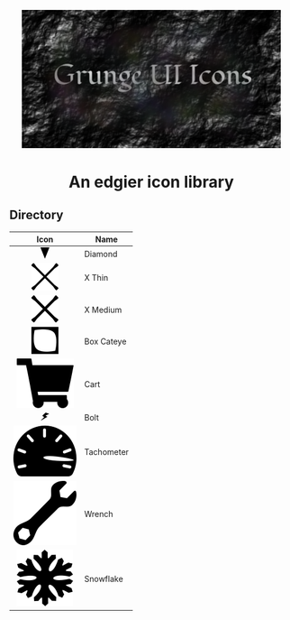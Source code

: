 <p align="center">
  <img width="460"src="https://raw.githubusercontent.com/racingrebel/grunge-ui-icons/master/logo.png">
</p>
<h1 align="center">An edgier icon library</h1>

<h2>Directory</h2>

| Icon          | Name          |
|:-------------:| ------------- |
| ![Diamond Icon](https://raw.githubusercontent.com/racingrebel/grunge-ui-icons/master/icons/diamond.svg?sanitize=true "Diamond") | Diamond |
| ![X Thin Icon](https://raw.githubusercontent.com/racingrebel/grunge-ui-icons/master/icons/x-thin.svg?sanitize=true "X Thin") | X Thin |
| ![X Medium Icon](https://raw.githubusercontent.com/racingrebel/grunge-ui-icons/master/icons/x-medium.svg?sanitize=true "X Medium") | X Medium |
| ![Box Cateye Icon](https://raw.githubusercontent.com/racingrebel/grunge-ui-icons/master/icons/box-cateye.svg?sanitize=true "Box Cateye") | Box Cateye |
| ![Cart Icon](https://raw.githubusercontent.com/racingrebel/grunge-ui-icons/master/icons/cart.svg?sanitize=true "Cart") | Cart |
| ![Bolt Icon](https://raw.githubusercontent.com/racingrebel/grunge-ui-icons/master/icons/bolt.svg?sanitize=true "Bolt") | Bolt |
| ![Tachometer Icon](https://raw.githubusercontent.com/racingrebel/grunge-ui-icons/master/icons/tachometer.svg?sanitize=true "Tachometer") | Tachometer |
| ![Wrench Icon](https://raw.githubusercontent.com/racingrebel/grunge-ui-icons/master/icons/wrench.svg?sanitize=true "Wrench") | Wrench |
| ![Snowflake Icon](https://raw.githubusercontent.com/racingrebel/grunge-ui-icons/master/icons/snowflake.svg?sanitize=true "Snowflake") | Snowflake |
